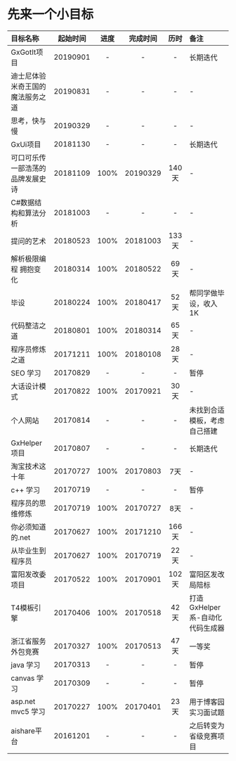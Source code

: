 # 先来一个小目标
|目标名称|起始时间|进度|完成时间|历时|备注|
|:------|:-----:|:----:|:---:|:--:|:-  |
|GxGotIt项目|20190901|-|-|-|长期迭代|
|迪士尼体验 米奇王国的魔法服务之道|20190831|-|-|-|-|
|思考，快与慢|20190329|-|-|-|-|
|GxUi项目|20181130|-|-|-|长期迭代|
|可口可乐传 一部浩荡的品牌发展史诗|20181109|100%|20190329|140天|-|
|C#数据结构和算法分析|20181003|-|-|-|-|
|提问的艺术|20180523|100%|20181003|133天|-|
|解析极限编程 拥抱变化|20180314|100%|20180522|69天|-|
|毕设|20180224|100%|20180417|52天|帮同学做毕设，收入1K|
|代码整洁之道|20180801|100%|20180314|65天|-|
|程序员修炼之道|20171211|100%|20180108|28天|-|
|SEO 学习|20170829|-|-|-|暂停|
|大话设计模式|20170822|100%|20170921|30天|-|
|个人网站|20170814|-|-|-|未找到合适模板，考虑自己搭建|
|GxHelper项目|20170807|-|-|-|长期迭代|
|淘宝技术这十年|20170727|100%|20170803|7天|-|
|c++ 学习|20170719|-|-|-|暂停|
|程序员的思维修炼|20170719|100%|20170727|8天|-|
|你必须知道的.net|20170627|100%|20171210|166天|-|
|从毕业生到程序员|20170627|100%|20170719|22天|-|
|富阳发改委项目|20170522|100%|20170901|102天|富阳区发改局陪标|
|T4模板引擎|20170406|100%|20170518|42天|打造GxHelper系-自动化代码生成器|
|浙江省服务外包竞赛|20170327|100%|20170513|47天|一等奖|
|java 学习|20170313|-|-|-|暂停|
|canvas 学习|20170309|-|-|-|暂停|
|asp.net mvc5 学习|20170227|100%|20170401|23天|用于博客园实习面试题|
|aishare平台|20161201|-|-|-|之后转变为省级竞赛项目|